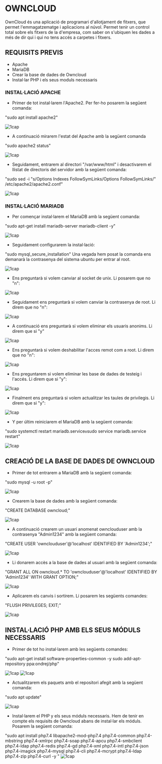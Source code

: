 # OWNCLOUD

OwnCloud és una aplicació de programari d'allotjament de fitxers, que permet l'emmagatzematge i aplicacions al núvol. Permet tenir un control total sobre els fitxers de la d'empresa, com saber on s'ubiquen les dades a més de dir qui i qui no tens accés a carpetes i fitxers.

## REQUISITS PREVIS

- Apache
- MariaDB
- Crear la base de dades de Owncloud
- Instal·lar PHP i els seus moduls necessaris

### INSTAL·LACIÓ APACHE

- Primer de tot instal·larem l'Apache2. Per fer-ho posarem la següent comanda: 

"sudo apt install apache2"

![1cap](1.png)

- A continuació  mirarem l'estat del Apache amb la següent comanda 

"sudo apache2 status"

![1cap](2.png)

- Seguidament, entrarem al directori "/var/www/html" i desactivarem el llistat de directoris del servidor amb la següent comanda:

"sudo sed -i "s/Options Indexes FollowSymLinks/Options FollowSymLinks/" /etc/apache2/apache2.conf"

![1cap](3.png)

### INSTAL·LACIÓ MARIADB

- Per començar instal·larem el MariaDB amb la següent comanda: 

"sudo apt-get install mariadb-server mariadb-client -y"

![1cap](4.png)

- Seguidament configurarem la instal·lació:

"sudo mysql_secure_installation"
Una vegada hem posat la comanda ens demanarà la contrasenya del sistema ubuntu per entrar al root.

![1cap](5.png)

- Ens preguntarà si volem canviar al socket de unix. Li posarem que no "n":

![1cap](6.png)

- Seguidament ens preguntarà si volem canviar la contrasenya de root. Li direm que no "n":

![1cap](7.png)

- A continuació ens preguntarà si volem eliminar els usuaris anonims. Li direm que si "y"

![1cap](8.png)

- Ens preguntarà si volem deshabilitar l'acces remot com a root. Li direm que no "n":

![1cap](9.png)

- Ens preguntarem si volem eliminar les base de dades de testeig i l'accés. Li direm que si "y":

![1cap](10.png)

- Finalment ens preguntarà si volem actualitzar les taules de privilegis. Li direm que si "y":

![1cap](11.png)

- Y per últim reiniciarem el MariaDB amb la següent comanda:

"sudo systemctl restart mariadb.service` o `sudo service mariadb.service restart"

![1cap](12.png)

## CREACIÓ DE LA BASE DE DADES DE OWNCLOUD

- Primer de tot entrarem a MariaDB amb la següent comanda:

"sudo mysql -u root -p"

![1cap](13.png)

- Crearem la base de dades amb la següent comanda:

"CREATE DATABASE owncloud;"

![1cap](14.png)

- A continuació crearem un usuari anomenat ownclouduser amb la contrasenya "Admin1234" amb la següent comanda:

"CREATE USER 'ownclouduser'@'localhost' IDENTIFIED BY 'Admin1234';"

![1cap](15.png)

- Li donarem accès a la base de dades al usuari amb la següent comanda:

"GRANT ALL ON owncloud.* TO 'ownclouduser'@'localhost' IDENTIFIED BY 'Admin1234' WITH GRANT OPTION;"

![1cap](16.png)

- Aplicarem els canvis i sortirem. Li posarem les següents comandes:

"FLUSH PRIVILEGES;
EXIT;"

![1cap](17.png)

## INSTAL·LACIÓ PHP AMB ELS SEUS MÓDULS NECESSARIS

- Primer de tot ho instal·larem amb les següents comandes:

"sudo apt-get install software-properties-common -y
sudo add-apt-repository ppa:ondrej/php"

![1cap](18.png)
![1cap](19.png)

- Actualitzarem els paquets amb el repositori afegit amb la següent comanda:

"sudo apt update"

![1cap](20.png)

- Instal·larem el PHP y els seus móduls necessaris. Hem de tenir en compte els requisits de Owncloud abans de instal·lar els móduls. Posarem la següent comanda:

"sudo apt install php7.4 libapache2-mod-php7.4 php7.4-common php7.4-mbstring php7.4-xmlrpc php7.4-soap php7.4-apcu php7.4-smbclient php7.4-ldap php7.4-redis php7.4-gd php7.4-xml php7.4-intl php7.4-json php7.4-imagick php7.4-mysql php7.4-cli php7.4-mcrypt php7.4-ldap php7.4-zip php7.4-curl -y
"
![1cap](21.png)
